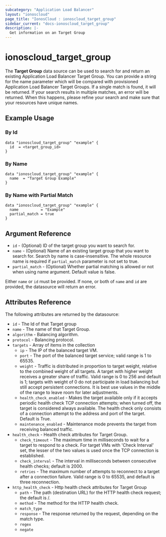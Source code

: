 ```yaml
---
subcategory: "Application Load Balancer"
layout: "ionoscloud"
page_title: "IonosCloud : ionoscloud_target_group"
sidebar_current: "docs-ionoscloud_target_group"
description: |-
  Get information on an Target Group
---
```


# ionoscloud_target_group

The **Target Group** data source can be used to search for and return an existing Application Load Balancer Target Group.
You can provide a string for the name parameter which will be compared with provisioned Application Load Balancer Target Groups.
If a single match is found, it will be returned. If your search results in multiple matches, an error will be returned.
When this happens, please refine your search and make sure that your resources have unique names.

## Example Usage

### By Id
```hcl
data "ionoscloud_target_group" "example" {
  id  = <target_group_id>
}
```

### By Name
```hcl
data "ionoscloud_target_group" "example" {
  name  = "Target Group Example"
}
```

### By Name with Partial Match
```hcl
data "ionoscloud_target_group" "example" {
  name          = "Example"
  partial_match = true
}
```

## Argument Reference

* `id` - (Optional) ID of the target group you want to search for.
* `name` - (Optional) Name of an existing target group that you want to search for. Search by name is case-insensitive. The whole resource name is required if `partial_match` parameter is not set to true.
* `partial_match` - (Optional) Whether partial matching is allowed or not when using name argument. Default value is false.

Either `name` or `id` must be provided. If none, or both of `name` and `id` are provided, the datasource will return an error.


## Attributes Reference

The following attributes are returned by the datasource:

- `id` - The Id of that Target group
- `name` - The name of that Target Group.
- `algorithm` - Balancing algorithm.
- `protocol` - Balancing protocol.
- `targets` - Array of items in the collection
  - `ip` - The IP of the balanced target VM.
  - `port` - The port of the balanced target service; valid range is 1 to 65535.
  - `weight` - Traffic is distributed in proportion to target weight, relative to the combined weight of all targets. A target with higher weight receives a greater share of traffic. Valid range is 0 to 256 and default is 1; targets with weight of 0 do not participate in load balancing but still accept persistent connections. It is best use values in the middle of the range to leave room for later adjustments.
  - `health_check_enabled` - Makes the target available only if it accepts periodic health check TCP connection attempts; when turned off, the target is considered always available. The health check only consists of a connection attempt to the address and port of the target. Default is True.
  - `maintenance_enabled` - Maintenance mode prevents the target from receiving balanced traffic.
- `health_check` - Health check attributes for Target Group.
  - `check_timeout` - The maximum time in milliseconds to wait for a target to respond to a check. For target VMs with 'Check Interval' set, the lesser of the two  values is used once the TCP connection is established.
  - `check_interval` - The interval in milliseconds between consecutive health checks; default is 2000.
  - `retries` - The maximum number of attempts to reconnect to a target after a connection failure. Valid range is 0 to 65535, and default is three reconnection.
- `http_health_check` - Http health check attributes for Target Group
  - `path` - The path (destination URL) for the HTTP health check request; the default is /.
  - `method` - The method for the HTTP health check.
  - `match_type` 
  - `response` - The response returned by the request, depending on the match type.
  - `regex`
  - `negate` 

